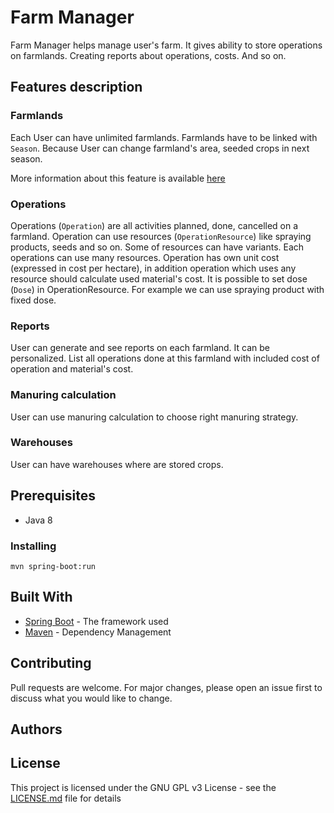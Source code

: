 # Farm Manager

Farm Manager helps manage user's farm. It gives ability to store operations on farmlands. Creating reports about operations, costs. And so on.

## Features description

### Farmlands

Each User can have unlimited farmlands. Farmlands have to be linked with `Season`. 
Because User can change farmland's area, seeded crops in next season. 

More information about this feature is available [here](wiki/Feature-Farmland)

### Operations

Operations (`Operation`) are all activities planned, done, cancelled on a farmland. 
Operation can use resources (`OperationResource`) like spraying products, seeds and so on. Some of resources can have 
variants. Each operations can use many resources. Operation has own unit cost (expressed in cost per hectare), in 
addition operation which uses any resource should calculate used material's cost.
It is possible to set dose (`Dose`) in OperationResource. For example we can use spraying product with fixed dose.

### Reports

User can generate and see reports on each farmland. It can be personalized. List all operations done at this farmland
 with included cost of operation and material's cost. 
 
 
### Manuring calculation
User can use manuring calculation to choose right manuring strategy. 

### Warehouses
User can have warehouses where are stored crops.

## Prerequisites

- Java 8

### Installing

```
mvn spring-boot:run
```

## Built With

* [Spring Boot](https://spring.io/projects/spring-boot) - The framework used
* [Maven](https://maven.apache.org/) - Dependency Management

## Contributing

Pull requests are welcome. For major changes, please open an issue first to discuss what you would like to change.

## Authors


## License

This project is licensed under the GNU GPL v3 License - see the [LICENSE.md](LICENSE.md) file for details
